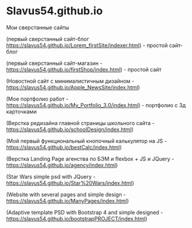 # Slavus54.github.io
Мои сверстанные сайты


(первый сверстанный сайт-блог https://slavus54.github.io/Lorem_firstSite/indexer.html) - простой сайт-блог

(первый сверстанный сайт-магазин - https://slavus54.github.io/firstShop/index.html) - простой сайт 

(Новостной сайт с минималистичным дизайном - https://slavus54.github.io/Apple_NewsSite/index.html)

(Мое портфолио работ - https://slavus54.github.io/My_Portfolio_3.0/index.html) - портфолио с 3д карточками

(Верстка редизайна главной страницы школьного сайта - https://slavus54.github.io/schoolDesign/index.html) 

(Мой первый функциональный кнопочный калькулятор на JS - https://slavus54.github.io/bestCalc/index.html)

(Верстка Landing Page агенства по БЭМ и flexbox + JS и JQuery - https://slavus54.github.io/agency/index.html)

(Star Wars simple psd with JQuery - https://slavus54.github.io/Star%20Wars/index.html)

(Website with several pages and simple design - https://slavus54.github.io/ManyPages/index.html)

(Adaptive template PSD with Bootstrap 4 and simple designed - https://slavus54.github.io/bootstrapPROJECT/index.html)
